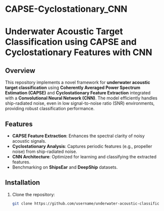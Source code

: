 # CAPSE-Cyclostationary_CNN

# Underwater Acoustic Target Classification using CAPSE and Cyclostationary Features with CNN

## Overview
This repository implements a novel framework for **underwater acoustic target classification** using **Coherently Averaged Power Spectrum Estimation (CAPSE)** and **Cyclostationary Feature Extraction** integrated with a **Convolutional Neural Network (CNN)**. The model efficiently handles ship-radiated noise, even in low signal-to-noise ratio (SNR) environments, providing robust classification performance.

## Features
- **CAPSE Feature Extraction**: Enhances the spectral clarity of noisy acoustic signals.
- **Cyclostationary Analysis**: Captures periodic features (e.g., propeller noise) from ship-radiated noise.
- **CNN Architecture**: Optimized for learning and classifying the extracted features.
- Benchmarking on **ShipsEar** and **DeepShip** datasets.

## Installation

1. Clone the repository:
   ```bash
   git clone https://github.com/username/underwater-acoustic-classification.git
